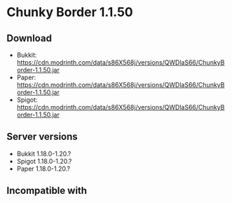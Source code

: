 # Chunky Border 1.1.50

## Download
- Bukkit: https://cdn.modrinth.com/data/s86X568j/versions/QWDlaS66/ChunkyBorder-1.1.50.jar
- Paper: https://cdn.modrinth.com/data/s86X568j/versions/QWDlaS66/ChunkyBorder-1.1.50.jar
- Spigot: https://cdn.modrinth.com/data/s86X568j/versions/QWDlaS66/ChunkyBorder-1.1.50.jar

## Server versions
- Bukkit 1.18.0-1.20.?
- Spigot 1.18.0-1.20.?
- Paper 1.18.0-1.20.?

## Incompatible with